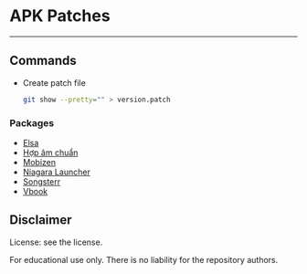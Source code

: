 # APK Patches

------

## Commands

- Create patch file

  ```sh
  git show --pretty="" > version.patch
  ```

### Packages

- [Elsa](./us.nobarriers.elsa/)
- [Hợp âm chuẩn](./com.hac.android.guitarchord/)
- [Mobizen](./com.rsupport.mvagent/)
- [Niagara Launcher](./bitpit.launcher/)
- [Songsterr](./com.songsterr/)
- [Vbook](./com.vbook.app/)

## Disclaimer

License: see the license.

For educational use only. There is no liability for the repository authors.
